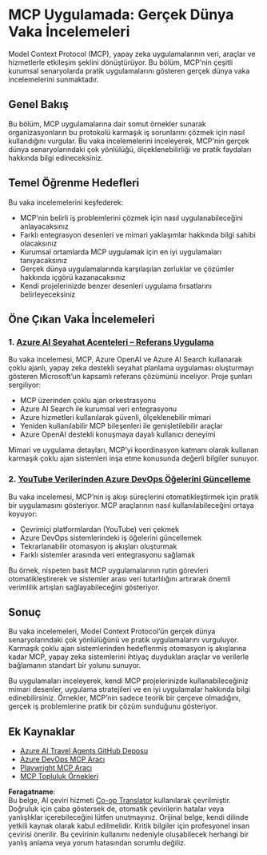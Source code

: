 <!--
CO_OP_TRANSLATOR_METADATA:
{
  "original_hash": "23899e82d806f25e5e46e89aab564dca",
  "translation_date": "2025-06-13T21:25:59+00:00",
  "source_file": "09-CaseStudy/README.md",
  "language_code": "tr"
}
-->
# MCP Uygulamada: Gerçek Dünya Vaka İncelemeleri

Model Context Protocol (MCP), yapay zeka uygulamalarının veri, araçlar ve hizmetlerle etkileşim şeklini dönüştürüyor. Bu bölüm, MCP'nin çeşitli kurumsal senaryolarda pratik uygulamalarını gösteren gerçek dünya vaka incelemelerini sunmaktadır.

## Genel Bakış

Bu bölüm, MCP uygulamalarına dair somut örnekler sunarak organizasyonların bu protokolü karmaşık iş sorunlarını çözmek için nasıl kullandığını vurgular. Bu vaka incelemelerini inceleyerek, MCP'nin gerçek dünya senaryolarındaki çok yönlülüğü, ölçeklenebilirliği ve pratik faydaları hakkında bilgi edineceksiniz.

## Temel Öğrenme Hedefleri

Bu vaka incelemelerini keşfederek:

- MCP'nin belirli iş problemlerini çözmek için nasıl uygulanabileceğini anlayacaksınız
- Farklı entegrasyon desenleri ve mimari yaklaşımlar hakkında bilgi sahibi olacaksınız
- Kurumsal ortamlarda MCP uygulamak için en iyi uygulamaları tanıyacaksınız
- Gerçek dünya uygulamalarında karşılaşılan zorluklar ve çözümler hakkında içgörü kazanacaksınız
- Kendi projelerinizde benzer desenleri uygulama fırsatlarını belirleyeceksiniz

## Öne Çıkan Vaka İncelemeleri

### 1. [Azure AI Seyahat Acenteleri – Referans Uygulama](./travelagentsample.md)

Bu vaka incelemesi, MCP, Azure OpenAI ve Azure AI Search kullanarak çoklu ajanlı, yapay zeka destekli seyahat planlama uygulaması oluşturmayı gösteren Microsoft’un kapsamlı referans çözümünü inceliyor. Proje şunları sergiliyor:

- MCP üzerinden çoklu ajan orkestrasyonu
- Azure AI Search ile kurumsal veri entegrasyonu
- Azure hizmetleri kullanılarak güvenli, ölçeklenebilir mimari
- Yeniden kullanılabilir MCP bileşenleri ile genişletilebilir araçlar
- Azure OpenAI destekli konuşmaya dayalı kullanıcı deneyimi

Mimari ve uygulama detayları, MCP’yi koordinasyon katmanı olarak kullanan karmaşık çoklu ajan sistemleri inşa etme konusunda değerli bilgiler sunuyor.

### 2. [YouTube Verilerinden Azure DevOps Öğelerini Güncelleme](./UpdateADOItemsFromYT.md)

Bu vaka incelemesi, MCP’nin iş akışı süreçlerini otomatikleştirmek için pratik bir uygulamasını gösteriyor. MCP araçlarının nasıl kullanılabileceğini ortaya koyuyor:

- Çevrimiçi platformlardan (YouTube) veri çekmek
- Azure DevOps sistemlerindeki iş öğelerini güncellemek
- Tekrarlanabilir otomasyon iş akışları oluşturmak
- Farklı sistemler arasında veri entegrasyonu sağlamak

Bu örnek, nispeten basit MCP uygulamalarının rutin görevleri otomatikleştirerek ve sistemler arası veri tutarlılığını artırarak önemli verimlilik artışları sağlayabileceğini gösteriyor.

## Sonuç

Bu vaka incelemeleri, Model Context Protocol’ün gerçek dünya senaryolarındaki çok yönlülüğünü ve pratik uygulamalarını vurguluyor. Karmaşık çoklu ajan sistemlerinden hedeflenmiş otomasyon iş akışlarına kadar MCP, yapay zeka sistemlerini ihtiyaç duydukları araçlar ve verilerle bağlamanın standart bir yolunu sunuyor.

Bu uygulamaları inceleyerek, kendi MCP projelerinizde kullanabileceğiniz mimari desenler, uygulama stratejileri ve en iyi uygulamalar hakkında bilgi edinebilirsiniz. Örnekler, MCP’nin sadece teorik bir çerçeve olmadığını, gerçek iş problemlerine pratik bir çözüm sunduğunu gösteriyor.

## Ek Kaynaklar

- [Azure AI Travel Agents GitHub Deposu](https://github.com/Azure-Samples/azure-ai-travel-agents)
- [Azure DevOps MCP Aracı](https://github.com/microsoft/azure-devops-mcp)
- [Playwright MCP Aracı](https://github.com/microsoft/playwright-mcp)
- [MCP Topluluk Örnekleri](https://github.com/microsoft/mcp)

**Feragatname**:  
Bu belge, AI çeviri hizmeti [Co-op Translator](https://github.com/Azure/co-op-translator) kullanılarak çevrilmiştir. Doğruluk için çaba göstersek de, otomatik çevirilerin hatalar veya yanlışlıklar içerebileceğini lütfen unutmayınız. Orijinal belge, kendi dilinde yetkili kaynak olarak kabul edilmelidir. Kritik bilgiler için profesyonel insan çevirisi önerilir. Bu çevirinin kullanımı nedeniyle oluşabilecek herhangi bir yanlış anlama veya yorum hatasından sorumlu değiliz.